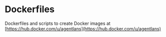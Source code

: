 # Dockerfiles
Dockerfiles and scripts to create Docker images at [https://hub.docker.com/u/agentlans](https://hub.docker.com/u/agentlans)
